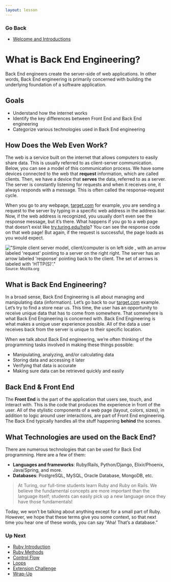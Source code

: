 ```yaml
---
layout: lesson
---
```


### Go Back

- [Welcome and Introductions](../)

# What is Back End Engineering?

Back End engineers create the server-side of web applications. In other words, Back End engineering is primarily concerned with building the underlying foundation of a software application.

## Goals

- Understand how the internet works
- Identify the key differences between Front End and Back End engineering
- Categorize various technologies used in Back End engineering

## How Does the Web Even Work?

The web is a service built on the internet that allows computers to easily share data. This is usually referred to as client-server communication. Below, you can see a model of this communication process. We have some devices connected to the web that **request** information, which are called clients. Then, we have a device that **serves** the data, referred to as a server. The server is constantly listening for requests and when it receives one, it always responds with a message. This is often called the response-request cycle.

When you go to any webpage, [target.com](https://www.target.com/) for example, you are sending a request to the server by typing in a specific web address in the address bar. Now, if the web address is recognized, you usually don’t even see the response message, but it’s there. What happens if you go to a web page that doesn’t exist like [try.turing.edu/help](https://try.turing.edu/help)? You can see the response code on that web page! But again, if the request is successful, the page loads as you would expect.

!["Simple client server model, client/computer is on left side , with an arrow labeled 'request' pointing to a server on the right right. The server has an arrow labeled 'response' pointing back to the client. The set of arrows is labeled with 'HTTP(S)'."](https://developer.mozilla.org/en-US/docs/Learn/Forms/Sending_and_retrieving_form_data/client-server.png)
<br>
<small>Source: Mozilla.org</small>
<br>

## What is Back End Engineering?

In a broad sense, Back End Engineering is all about managing and manipulating ​data​ (information). Let’s go back to our [target.com](https://www.target.com/) example. Let’s try to find a store near us. This time, the user has an opportunity to receive unique data that has to come from somewhere. That somewhere is what Back End Engineering is concerned with. Back End Engineering is what makes a unique user experience possible. All of the data a user receives back from the server is unique to their specific location.

When we talk about Back End engineering, we’re often thinking of the programming tasks involved in making these things possible:
- Manipulating, analyzing, and/or calculating data
- Storing data and accessing it later
- Verifying that data is accurate
- Making sure data can be retrieved quickly and easily

## Back End & Front End

The **Front End** is the part of the application that users see, touch, and interact with. This is the code that produces the experience in front of the user. All of the stylistic components of a web page (layout, colors, sizes), in addition to logic around user interactions, are part of Front End engineering. The Back End typically handles all the stuff happening **behind** the scenes.

## What Technologies are used on the Back End?

There are numerous technologies that can be used for Back End programming. Here are a few of them:

- **Languages and frameworks**: Ruby/Rails, Python/Django, Elixir/Phoenix, Java/Spring, and more.
- **Databases**: PostgreSQL, MySQL, Oracle Database, MongoDB, etc.

>At Turing, our full-time students learn Ruby and Ruby on Rails. We believe the fundamental concepts are more important than the language itself; students can easily pick up a new language once they have those fundamentals!

Today, we won’t be talking about anything except for a small part of Ruby. However, we hope that these terms give you some context, so that next time you hear one of these words, you can say “Aha! That’s a database.”

### Up Next

- [Ruby Introduction](../ruby-intro)
- [Ruby Methods](../ruby-methods)
- [Control Flow](../control-flow)
- [Loops](../loops)
- [Extension Challenge](../extension)
- [Wrap-Up](../wrap-up)
